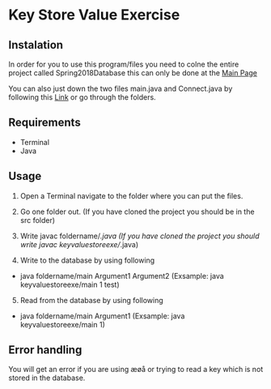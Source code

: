 # Key Store Value Exercise

## Instalation
In order for you to use this program/files you need to colne the entire project called Spring2018Database this can only be done at the [Main Page](https://github.com/philliphb/Spring2018Database)

You can also just down the two files main.java and Connect.java by following this [Link](https://github.com/philliphb/Spring2018Database/tree/master/KeyValueStoreExercise/KeyValueStoreExe/src/keyvaluestoreexe) or go through the folders.

## Requirements
  - Terminal
  - Java

## Usage
1. Open a Terminal navigate to the folder where you can put the files.

2. Go one folder out. (If you have cloned the project you should be in the src folder)

3. Write javac foldername/*.java (If you have cloned the project you should write javac keyvaluestoreexe/*.java)

4. Write to the database by using following
  - java foldername/main Argument1 Argument2 (Exsample: java keyvaluestoreexe/main 1 test)

5. Read from the database by using following
  - java foldername/main Argument1 (Exsample: java keyvaluestoreexe/main 1)

## Error handling
You will get an error if you are using æøå or trying to read a key which is not stored in the database.
